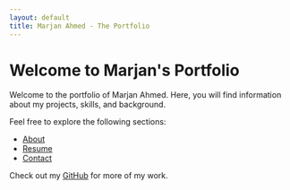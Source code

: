 ```yaml
---
layout: default
title: Marjan Ahmed - The Portfolio
---
```


# Welcome to Marjan's Portfolio

Welcome to the portfolio of Marjan Ahmed. Here, you will find information about my projects, skills, and background.

Feel free to explore the following sections:
- [About](about)
- [Resume](resume)
- [Contact](contact)

Check out my [GitHub](https://github.com/MarjanAhmed21) for more of my work.
